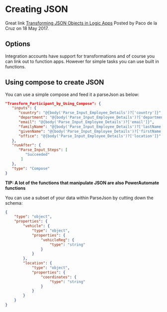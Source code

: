 # Creating JSON

Great link [Transforming JSON Objects in Logic Apps](https://platform.deloitte.com.au/articles/transforming-json-objects-in-logic-apps) Posted by Paco de la Cruz on 18 May 2017.

## Options
Integration accounts have support for transformations and of course you can link out to function apps. However for simple tasks you can use built in functions.

## Using compose to create JSON
You can use a simple compose and feed it a parseJson as below:
```json
"Transform_Participant_by_Using_Compose": {
   "inputs": {
      "country": "@{body('Parse_Input_Employee_Details')?['country']}",
      "department": "@{body('Parse_Input_Employee_Details')?['department']}",
      "email": "@{body('Parse_Input_Employee_Details')?['email']}",
      "familyName": "@{body('Parse_Input_Employee_Details')?['lastName']}",
      "givenName": "@{body('Parse_Input_Employee_Details')?['firstName']}",
      "office": "@{body('Parse_Input_Employee_Details')?['location']}"
   },
   "runAfter": {
      "Parse_Input_Steps": [
         "Succeeded"
       ]
   },
   "type": "Compose"
}
```
__TIP: A lot of the functions that manipulate JSON are also PowerAutomate functions__

You can use a subset of your data within ParseJson by cutting down the schema:
```json
{
    "type": "object",
    "properties": {
        "vehicle": {
            "type": "object",
            "properties": {
                "vehicleReg": {
                    "type": "string"
                }
            }
        },
        "location": {
            "type": "object",
            "properties": {
                "coordinates": {
                    "type": "string"
                }
            }
        }
    }
}
```